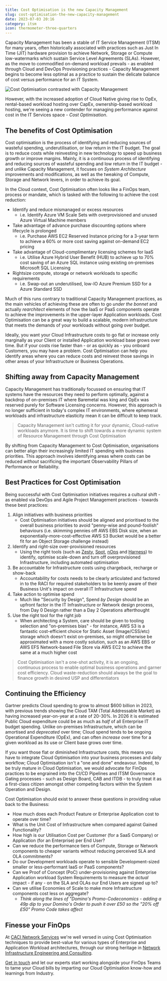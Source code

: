 ```yaml
---
title: Cost Optimisation is the new Capacity Management
slug: cost-optimisation-the-new-capacity-management
date: 2023-07-03 20:16
category: itsm
icon: thermometer-three-quarters
---
```


Capacity Management has been a stable of IT Service Management (ITSM) for many years, often historically associated with practices such as Just In Time (JIT) hardware provision to achieve Network, Storage or Compute low-watermarks which sustain Service Level Agreements (SLAs). However, as the move to commodified on-demand workload prevails - as enabled through Cloud and DevOps Provisioning practices - Capacity Management begins to become less optimal as a practice to sustain the delicate balance of cost versus performance for an IT System.

![Cost Optimisation contrasted with Capacity Management](/img/cost-optimisation-capacity-management.jpg)

However, with the increased adoption of Cloud Native giving rise to OpEx, rental-based workload hosting over CapEx, ownership-based workload hosting, we're seeing a new contender for managing performance against cost in the IT Services space - _Cost Optimisation_.

## The benefits of Cost Optimisation
Cost optimisation is the process of identifying and reducing sources of wasteful spending, underutilisation, or low return in the IT budget. The goal is to reduce costs while reinvesting in new technology to speed up business growth or improve margins. Mainly, it is a continuous process of identifying and reducing sources of wasteful spending and low return in the IT budget - and unlike Capacity Management, it focuses on *System Architecture* improvements and modifications, as well as the tweaking of Compute, Storage and Network levers, in order to achieve its goal.

In the Cloud context, Cost Optimisation often looks like a FinOps team, process or mandate, which is tasked with the following to achieve the cost reduction:

* Identify and reduce mismanaged or excess resources
  * i.e. Identify Azure VM Scale Sets with overprovisioned and unused Azure Virtual Machine members
* Take advantage of advance purchase discounting options where lifecycle is prolonged
  * i.e. Purchase AWS EC2 Reserved Instance pricing for a 3-year term to achieve a 60% or more cost saving against on-demand EC2 pricing
* Take advantage of Cloud-complimentary licensing schemes for IaaS
  * i.e. Utilise Azure Hybrid User Benefit (HUB) to achieve up to 70% cost saving of an Azure SQL instance using existing on-premises Microsoft SQL Licensing
* Rightsize compute, storage or network workloads to specific requirements
  * i.e. Swap-out an underutilised, low-IO Azure Premium SSD for a Azure Standard SSD

Much of this runs contrary to traditional Capacity Management practices, as the main vehicles of achieving these are often to go _under the bonnet_ and actually _rearchitect_ elements of how the IaaS or PaaS components operate to achieve the improvements in the upper-layer Application workloads. Cost Optimisation can be a great way to build a scalable, modern infrastructure that meets the demands of your workloads without going over budget.

Ideally, you want your Cloud Infrastructure costs to go flat or increase only marginally as your Client or installed Application workload base grows over time. But if your costs rise faster than - or as quickly as - you onboard Customers, you may have a problem. Cost Optimisation can help you identify areas where you can reduce costs and reinvest those savings in other areas of your Infrastructure or Business Operations.

## Shifting away from Capacity Management
Capacity Management has traditionally focussed on ensuring that IT systems have the resources they need to perform optimally, against a backdrop of on-premises IT where Baremetal was king and OpEx was reserved purely for Software Licensing concerns. However, this approach is no longer sufficient in today's complex IT environments, where ephemeral workloads and infrastructure elasticity mean it can be difficult to keep track.

> Capacity Management isn't cutting it for your dynamic, Cloud-native workloads anymore. It is time to shift towards a more dynamic system of Resource Management through Cost Optimisation

By shifting from Capacity Management to Cost Optimisation, organisations can better align their increasingly limited IT spending with business priorities. This approach involves identifying areas where costs can be reduced _without_ sacrificing the important Observability Pillars of Performance or Reliability.

## Best Practices for Cost Optimisation
Being successful with Cost Optimisation initiatives requires a cultural shift - as enabled via DevOps and Agile Project Management practices - towards these best practices:

1. Align initiatives with business priorities
    * Cost Optimisation initiatives should be aligned and prioritised to the overall business priorities to avoid "penny-wise and pound-foolish" behaviours (i.e. skimming pennies off AWS EBS Disk size, when an exponentially-more-cost-effective AWS S3 Bucket would be a better fit for an Object Storage challenge instead)
2. Identify and right-size over-provisioned resources
    * Using the right tools (such as [Zesty](https://zesty.co), [Spot](https://spot.io), [nOps](https://www.nops.io) and [Harness](https://harness.io/products/cloud-cost/)) to identify, optimise scale-down and turn off overprovisioned Infrastructure, including automated optimisation
3. Be accountable for Infrastructure costs using chargeback, recharge or show-back
    * Accountability for costs needs to be clearly articulated and factored in to the RACI for required stakeholders to be keenly aware of their Business Unit's impact on overall IT Infrastructure spend
4. Take action to optimise spend
    * Much like "Security by Design", Spend _by Design_ should be an upfront factor in the IT Infrastructure or Network design process, from Day 0 Design rather than a Day 2 Operations afterthought
5. Use the right tool for the right job
    * When architecting a System, care should be given to tooling selection and "on-premises bias" - for instance, AWS S3 is a fantastic cost-efficient choice for Static Asset (Image/CSS/etc) storage which doesn't exist on-premises, so might otherwise be approximated with a more costly solution, such as an AWS EBS or AWS EFS Network-based File Store via AWS EC2 to achieve the same at a much higher cost

> Cost Optimisation isn't a one-shot activity, it is an ongoing, continuous process to enable optimal business operations and garner cost efficiency. Cloud waste-reduction should always be the goal to finance growth in desired USP and differentiators

## Continuing the Efficiency
Gartner predicts Cloud spending to grow to almost $600 billion in 2023, with previous trends showing the Cloud TAM (Total Addressable Market) as having increased year-on-year at a rate of 20-30%. In 2026 it is estimated Public Cloud expenditure could be as much as _half_ of all Enterprise IT budget spending. Unlike on-premises Infrastructure, which can be amortised and _deprecated_ over time; Cloud spend tends to be ongoing Operational Expenditure (OpEx), and can often _increase_ over time for a given workload as its use or Client base grows over time.

If you want those flat or diminished Infrastructure costs, this means you have to integrate Cloud Optimisation into your business processes and daily workflow; Cloud Optimisation isn't a "one and done" endeavour. Indeed, to be truly mature in Cloud Optimisation, we would advocate for FinOps practices to be engrained into the CI/CD Pipelines and ITSM Governance Gating processes - such as Design Board, CAB and ITDB - to truly treat it as a first-class citizen amongst other competing factors within the System Operation and Design.

Cost Optimisation should exist to answer these questions in providing value back to the Business:

* How much does each Product Feature or Enterprise Application cost to operate over time?
* What is the Unit Cost of Infrastructure when compared against Gained Functionality?
* How high is our Utilisation Cost per Customer (for a SaaS Company) or Application (for an Enterprise) per End User?
* Can we reduce the performance tiers of Compute, Storage or Network components to cheaper variants without reducing perceived SLA and OLA commitments?
* Do our Development workloads operate to sensible Development-sized smaller or less-performant IaaS or PaaS components?
* Can we Proof of Concept (PoC) under-provisioning against Enterprise Application workload System Requirements to measure the _actual_ impact - if any - on the SLA and OLAs our End Users are signed up to?
* Can we utilise Economies of Scale to make more Infrastructure components cost less on aggregate?
    * _Think along the lines of "Domino's Promo-Codeconomics - adding a 49p dip to your Domino's Order to push it over £50 so the "20% off £50" Promo Code takes affect_

## Finesse your FinOps
At [CACI Network Services](https://www.caci.co.uk/services/cloud-infrastructure/) we're well versed in using Cost Optimisation techniques to provide best-value for various types of Enterprise and Application Workload architectures, through our strong heritage in [Network Infrastructure Engineering and Consulting](https://www.caci.co.uk/services/network-infrastructure-consulting/).

[Get in touch](https://www.caci.co.uk/contact/#contact-form) and let our experts start working alongside your FinOps Teams to tame your Cloud bills by imparting our Cloud Optimisation know-how and learnings from Industry.